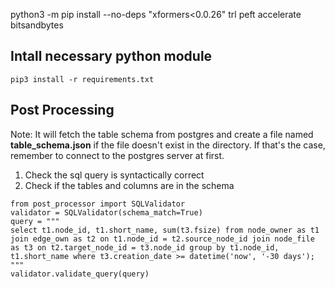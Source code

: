 python3 -m pip install --no-deps "xformers<0.0.26" trl peft accelerate bitsandbytes

## Intall necessary python module
```
pip3 install -r requirements.txt
```

## Post Processing
Note: It will fetch the table schema from postgres and create a file named **table_schema.json** if the file doesn't exist in the directory. If that's the case, remember to connect to the postgres server at first.

1. Check the sql query is syntactically correct
2. Check if the tables and columns are in the schema

```
from post_processor import SQLValidator
validator = SQLValidator(schema_match=True)
query = """
select t1.node_id, t1.short_name, sum(t3.fsize) from node_owner as t1 join edge_own as t2 on t1.node_id = t2.source_node_id join node_file as t3 on t2.target_node_id = t3.node_id group by t1.node_id, t1.short_name where t3.creation_date >= datetime('now', '-30 days');
"""
validator.validate_query(query)
```

